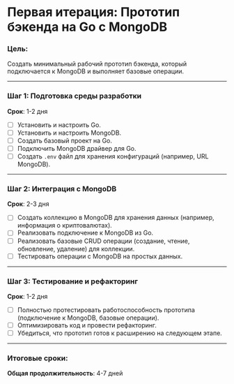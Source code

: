 # Первая итерация: Прототип бэкенда на Go с MongoDB

### Цель:
Создать минимальный рабочий прототип бэкенда, который подключается к MongoDB и выполняет базовые операции.

---

### Шаг 1: Подготовка среды разработки  
**Срок**: 1-2 дня

- [ ] Установить и настроить Go.
- [ ] Установить и настроить MongoDB.
- [ ] Создать базовый проект на Go.
- [ ] Подключить MongoDB драйвер для Go.
- [ ] Создать `.env` файл для хранения конфигураций (например, URL MongoDB).

---

### Шаг 2: Интеграция с MongoDB  
**Срок**: 2-3 дня

- [ ] Создать коллекцию в MongoDB для хранения данных (например, информация о криптовалютах).
- [ ] Реализовать подключение к MongoDB из Go.
- [ ] Реализовать базовые CRUD операции (создание, чтение, обновление, удаление) для коллекции.
- [ ] Тестировать операции с MongoDB на простых данных.

---

### Шаг 3: Тестирование и рефакторинг  
**Срок**: 1-2 дня

- [ ] Полностью протестировать работоспособность прототипа (подключение к MongoDB, базовые операции).
- [ ] Оптимизировать код и провести рефакторинг.
- [ ] Убедиться, что прототип готов к расширению на следующем этапе.

---

### Итоговые сроки:
**Общая продолжительность**: 4-7 дней

